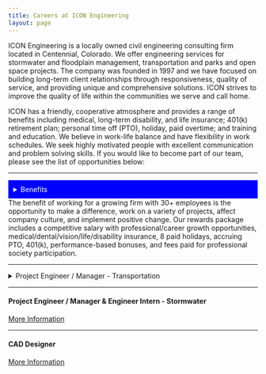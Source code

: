 ```yaml
---
title: Careers at ICON Engineering
layout: page
---
```


ICON Engineering is a locally owned civil engineering consulting firm located in Centennial, Colorado. We offer engineering services for stormwater and floodplain management, transportation and parks and open space projects. The company was founded in 1997 and we have focused on building long-term client relationships through responsiveness, quality of service, and providing unique and comprehensive solutions. ICON strives to improve the quality of life within the communities we serve and call home.

ICON has a friendly, cooperative atmosphere and provides a range of benefits including medical, long-term disability, and life insurance; 401(k) retirement plan; personal time off (PTO), holiday, paid overtime; and training and education. We believe in work-life balance and have flexibility in work schedules. We seek highly motivated people with excellent communication and problem solving skills.  If you would like to become part of our team, please see the list of opportunities below:

<hr>


<div style="background-color:blue;color:white;padding:10px;">
  <details>
  <summary>Benefits</summary>
  </div>
  The benefit of working for a growing firm with 30+ employees is the opportunity to make a difference, work on a variety of projects, affect company culture, and implement positive change. Our rewards package includes a competitive salary with professional/career growth opportunities, medical/dental/vision/life/disability insurance, 8 paid holidays, accruing PTO, 401(k), performance-based bonuses, and fees paid for professional society participation.
  </details>


<hr>


<details>
<summary>Project Engineer / Manager - Transportation</summary>
<br>
<b>Job Duties</b>
<ul>
<li> Manage civil engineering projects including roadways and other infrastructure projects for public agencies.</li>
<li> Lead, self-perform, and/or oversee engineering design in the preparation of construction plans and specifications, technical design reports, project schedules, cost estimates, and other associated project/contract deliverables.</li>
<li> Coordinate workload and resource allocation on a weekly basis with other project managers.</li>
<li> Responsible and accountable for meeting client expectations and maintaining positive connections with our clients.</li>
<li> Prepare and carry-out project management and quality control plans to meet project goals, budgets,and schedules.</li>
<li> Prepare invoicing and follow-up to collect AR in a timely manner.</li>
<li> Support the construction process by reviewing submittals, answering questions, and conducting field visits.</li>
<li> Assist in business development activities and prepare proposals for competitive pursuits.</li>

<br>
<b>Education / Experience</b>

<li> BS Degree in Civil Engineering and Professional Engineering license.</li>
<li> 6 or more years of total work experience with at least 2 years managing civil infrastructure projects.</li>
<li> Advanced understanding of Civil 3D and other applicable design software, and Microsoft Office programs including Word, Excel, Outlook, Project, etc.</li>
<li> Local experience and relationships with Counties, Cities, and Districts is a plus.</li>
</ul>
</details>


<hr>


#### Project Engineer /  Manager & Engineer Intern - Stormwater
<td><a href="https://iconeng.s3-us-west-2.amazonaws.com/pdfs/Careers/PE_EI_Stormwater_FINAL_2020.pdf" > More Information </a></td>

<hr>


#### CAD Designer
<td><a href="https://iconeng.s3-us-west-2.amazonaws.com/pdfs/Careers/CAD_FINAL_2020.pdf" > More Information </a></td>
